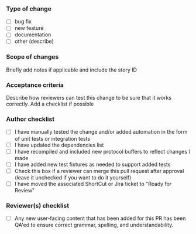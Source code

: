 ### Type of change

- [ ] bug fix
- [ ] new feature
- [ ] documentation
- [ ] other (describe)

### Scope of changes

Briefly add notes if applicable and include the story ID 

### Acceptance criteria

Describe how reviewers can test this change to be sure that it works correctly. Add a checklist if possible

### Author checklist

- [ ] I have manually tested the change and/or added automation in the form of unit tests or integration tests
- [ ]  I have updated the dependencies list
- [ ]  I have recompiled and included new protocol buffers to reflect changes I made
- [ ]  I have added new test fixtures as needed to support added tests
- [ ]   Check this box if a reviewer can merge this pull request after approval (leave it unchecked if you want to do it yourself)
- [ ]  I have moved the associated ShortCut or Jira ticket to "Ready for Review"

### Reviewer(s) checklist

- [ ] Any new user-facing content that has been added for this PR has been QA'ed to ensure correct grammar, spelling, and understandability.


